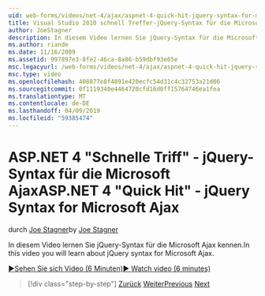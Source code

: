 ```yaml
---
uid: web-forms/videos/net-4/ajax/aspnet-4-quick-hit-jquery-syntax-for-microsoft-ajax
title: Visual Studio 2010 schnell Treffer-jQuery-Syntax für die Microsoft Ajax | Microsoft-Dokumentation
author: JoeStagner
description: In diesem Video lernen Sie jQuery-Syntax für die Microsoft Ajax kennen.
ms.author: riande
ms.date: 11/16/2009
ms.assetid: 997897e3-8fe2-46ca-8a86-b59dbf93e65e
msc.legacyurl: /web-forms/videos/net-4/ajax/aspnet-4-quick-hit-jquery-syntax-for-microsoft-ajax
msc.type: video
ms.openlocfilehash: 408877e8f4891e420ecfc54d31c4c32753a21d06
ms.sourcegitcommit: 0f1119340e4464720cfd16d0ff15764746ea1fea
ms.translationtype: MT
ms.contentlocale: de-DE
ms.lasthandoff: 04/09/2019
ms.locfileid: "59385474"
---
```

# <a name="aspnet-4-quick-hit---jquery-syntax-for-microsoft-ajax"></a><span data-ttu-id="e452b-103">ASP.NET 4 "Schnelle Triff" - jQuery-Syntax für die Microsoft Ajax</span><span class="sxs-lookup"><span data-stu-id="e452b-103">ASP.NET 4 "Quick Hit" - jQuery Syntax for Microsoft Ajax</span></span>

<span data-ttu-id="e452b-104">durch [Joe Stagner](https://github.com/JoeStagner)</span><span class="sxs-lookup"><span data-stu-id="e452b-104">by [Joe Stagner](https://github.com/JoeStagner)</span></span>

<span data-ttu-id="e452b-105">In diesem Video lernen Sie jQuery-Syntax für die Microsoft Ajax kennen.</span><span class="sxs-lookup"><span data-stu-id="e452b-105">In this video you will learn about jQuery syntax for Microsoft Ajax.</span></span> 

[<span data-ttu-id="e452b-106">&#9654;Sehen Sie sich Video (6 Minuten)</span><span class="sxs-lookup"><span data-stu-id="e452b-106">&#9654; Watch video (6 minutes)</span></span>](https://channel9.msdn.com/Blogs/ASP-NET-Site-Videos/aspnet-4-quick-hit-jquery-syntax-for-microsoft-ajax)

> [!div class="step-by-step"]
> <span data-ttu-id="e452b-107">[Zurück](aspnet-4-quick-hit-the-scriptloader.md)
> [Weiter](aspnet-4-quick-hit-ajax-data-templates.md)</span><span class="sxs-lookup"><span data-stu-id="e452b-107">[Previous](aspnet-4-quick-hit-the-scriptloader.md)
[Next](aspnet-4-quick-hit-ajax-data-templates.md)</span></span>
